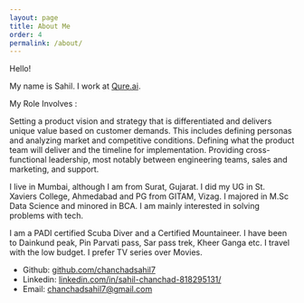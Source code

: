 ```yaml
---
layout: page
title: About Me
order: 4
permalink: /about/
---
```


Hello!

My name is Sahil.
I work at [Qure.ai](http://www.qure.ai).

My Role Involves :

Setting a product vision and strategy that is differentiated and delivers unique value based on customer demands. This includes defining personas and analyzing market and competitive conditions. Defining what the product team will deliver and the timeline for implementation. Providing cross-functional leadership, most notably between engineering teams, sales and marketing, and support.

I live in Mumbai, although I am from Surat, Gujarat.
I did my UG in St. Xaviers College, Ahmedabad and PG from GITAM, Vizag. 
I majored in M.Sc Data Science and minored in BCA.
I am mainly interested in solving problems with tech.

I am a PADI certified Scuba Diver and a Certified Mountaineer.
I have been to Dainkund peak, Pin Parvati pass, Sar pass trek, Kheer Ganga etc.
I travel with the low budget.
I prefer TV series over Movies.


* Github: [github.com/chanchadsahil7](https://github.com/chanchadsahil7)
* Linkedin: [linkedin.com/in/sahil-chanchad-818295131/](linkedin.com/in/sahil-chanchad-818295131/)
* Email: [chanchadsahil7@gmail.com](mailto:chanchadsahil7@gmail.com)
